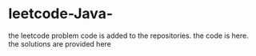 # leetcode-Java-
the leetcode problem code is added to the repositories.
the code is here.
the solutions are provided here











































